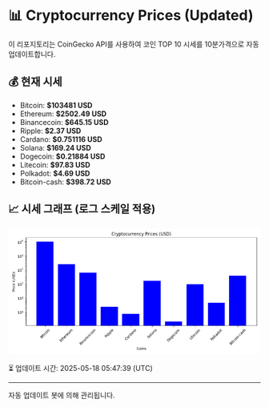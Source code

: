 
# 📊 Cryptocurrency Prices (Updated)

이 리포지토리는 CoinGecko API를 사용하여 코인 TOP 10 시세를 10분가격으로 자동 업데이트합니다.

## 💰 현재 시세
- Bitcoin: **$103481 USD**
- Ethereum: **$2502.49 USD**
- Binancecoin: **$645.15 USD**
- Ripple: **$2.37 USD**
- Cardano: **$0.751116 USD**
- Solana: **$169.24 USD**
- Dogecoin: **$0.21884 USD**
- Litecoin: **$97.83 USD**
- Polkadot: **$4.69 USD**
- Bitcoin-cash: **$398.72 USD**

## 📈 시세 그래프 (로그 스케일 적용)
![Crypto Prices](crypto_prices.png)

⏳ 업데이트 시간: 2025-05-18 05:47:39 (UTC)

---
자동 업데이트 봇에 의해 관리됩니다.
